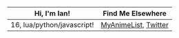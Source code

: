 | Hi, I'm Ian!               | Find Me Elsewhere                                                                           |
|----------------------------|---------------------------------------------------------------------------------------------|
| 16, lua/python/javascript! | [MyAnimeList](https://myanimelist.net/profile/1teq), [Twitter](https://twitter.com/1tequre) |
